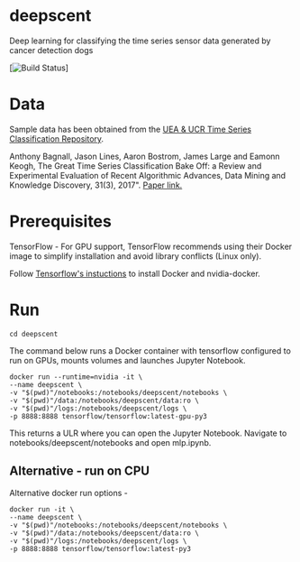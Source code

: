 # deepscent
Deep learning for classifying the time series sensor data generated by cancer detection dogs

[![Build Status](https://travis-ci.com/Withington/deepscent.svg?branch=master)]


# Data
Sample data has been obtained from the [UEA & UCR Time Series 
Classification Repository](http://www.timeseriesclassification.com 
"timeseriesclassification.com").

 Anthony Bagnall, Jason Lines, Aaron Bostrom, James Large and Eamonn 
 Keogh, The Great Time Series Classification Bake Off: a Review and 
 Experimental Evaluation of Recent Algorithmic Advances, Data Mining 
 and Knowledge Discovery, 31(3), 2017". [Paper link.](https://link.springer.com/article/10.1007/s10618-016-0483-9 
 "Bagnall et al. (2017)")

# Prerequisites
TensorFlow - For GPU support, TensorFlow recommends using their Docker 
image to simplify installation and avoid library conflicts (Linux only).

Follow [Tensorflow's instuctions](https://www.tensorflow.org/install/gpu "TensorFlow Docker")
 to install Docker and nvidia-docker.

# Run
```
cd deepscent
```
The command below runs a Docker container with tensorflow configured to 
run on GPUs, mounts volumes and launches Jupyter Notebook.
```
docker run --runtime=nvidia -it \
--name deepscent \
-v "$(pwd)"/notebooks:/notebooks/deepscent/notebooks \
-v "$(pwd)"/data:/notebooks/deepscent/data:ro \
-v "$(pwd)"/logs:/notebooks/deepscent/logs \
-p 8888:8888 tensorflow/tensorflow:latest-gpu-py3
```
This returns a ULR where you can open the Jupyter Notebook. Navigate 
to notebooks/deepscent/notebooks and open mlp.ipynb.

## Alternative - run on CPU
Alternative docker run options -
```
docker run -it \
--name deepscent \
-v "$(pwd)"/notebooks:/notebooks/deepscent/notebooks \
-v "$(pwd)"/data:/notebooks/deepscent/data:ro \
-v "$(pwd)"/logs:/notebooks/deepscent/logs \
-p 8888:8888 tensorflow/tensorflow:latest-py3
```

